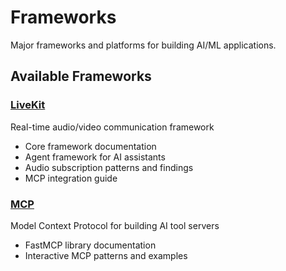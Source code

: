 # Frameworks

Major frameworks and platforms for building AI/ML applications.

## Available Frameworks

### [LiveKit](livekit/)
Real-time audio/video communication framework
- Core framework documentation
- Agent framework for AI assistants
- Audio subscription patterns and findings
- MCP integration guide

### [MCP](mcp/)
Model Context Protocol for building AI tool servers
- FastMCP library documentation
- Interactive MCP patterns and examples